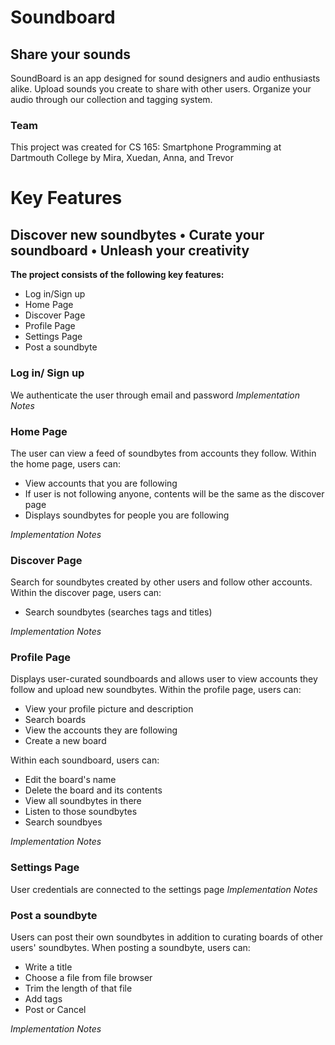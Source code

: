 # Soundboard
## Share your sounds
SoundBoard is an app designed for sound designers and audio enthusiasts alike. Upload sounds you create to share with other users. Organize your audio through our collection and tagging system.

### Team
This project was created for CS 165: Smartphone Programming at Dartmouth College by Mira, Xuedan, Anna, and Trevor

# Key Features
## Discover new soundbytes • Curate your soundboard • Unleash your creativity
**The project consists of the following key features:**
* Log in/Sign up
* Home Page
* Discover Page
* Profile Page
* Settings Page
* Post a soundbyte 

### Log in/ Sign up 
We authenticate the user through email and password
*Implementation Notes* 

### Home Page
The user can view a feed of soundbytes from accounts they follow.
Within the home page, users can: 
* View accounts that you are following 
* If user is not following anyone, contents will be the same as the discover page 
* Displays soundbytes for people you are following

*Implementation Notes* 

### Discover Page
Search for soundbytes created by other users and follow other accounts.
Within the discover page, users can: 
* Search soundbytes (searches tags and titles)

*Implementation Notes* 

### Profile Page
Displays user-curated soundboards and allows user to view accounts they follow and upload new soundbytes.
Within the profile page, users can: 
* View your profile picture and description 
* Search boards 
* View the accounts they are following 
* Create a new board 

Within each soundboard, users can: 
* Edit the board's name 
* Delete the board and its contents 
* View all soundbytes in there 
* Listen to those soundbytes 
* Search soundbyes

*Implementation Notes* 

### Settings Page
User credentials are connected to the settings page
*Implementation Notes* 

### Post a soundbyte
Users can post their own soundbytes in addition to curating boards of other users' soundbytes. 
When posting a soundbyte, users can: 
* Write a title 
* Choose a file from file browser 
* Trim the length of that file 
* Add tags 
* Post or Cancel

*Implementation Notes* 